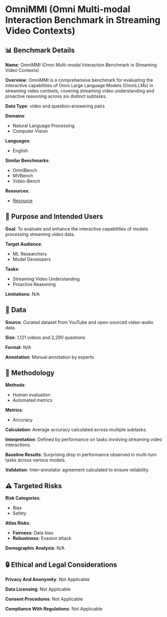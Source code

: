 # OmniMMI (Omni Multi-modal Interaction Benchmark in Streaming Video Contexts)

## 📊 Benchmark Details

**Name**: OmniMMI (Omni Multi-modal Interaction Benchmark in Streaming Video Contexts)

**Overview**: OmniMMI is a comprehensive benchmark for evaluating the interactive capabilities of Omni Large Language Models (OmniLLMs) in streaming video contexts, covering streaming video understanding and proactive reasoning across six distinct subtasks.

**Data Type**: video and question-answering pairs

**Domains**:
- Natural Language Processing
- Computer Vision

**Languages**:
- English

**Similar Benchmarks**:
- OmniBench
- MVBench
- Video-Bench

**Resources**:
- [Resource](https://omnimmi.github.io)

## 🎯 Purpose and Intended Users

**Goal**: To evaluate and enhance the interactive capabilities of models processing streaming video data.

**Target Audience**:
- ML Researchers
- Model Developers

**Tasks**:
- Streaming Video Understanding
- Proactive Reasoning

**Limitations**: N/A

## 💾 Data

**Source**: Curated dataset from YouTube and open-sourced video-audio data.

**Size**: 1,121 videos and 2,290 questions

**Format**: N/A

**Annotation**: Manual annotation by experts

## 🔬 Methodology

**Methods**:
- Human evaluation
- Automated metrics

**Metrics**:
- Accuracy

**Calculation**: Average accuracy calculated across multiple subtasks.

**Interpretation**: Defined by performance on tasks involving streaming video interactions.

**Baseline Results**: Surprising drop in performance observed in multi-turn tasks across various models.

**Validation**: Inter-annotator agreement calculated to ensure reliability.

## ⚠️ Targeted Risks

**Risk Categories**:
- Bias
- Safety

**Atlas Risks**:
- **Fairness**: Data bias
- **Robustness**: Evasion attack

**Demographic Analysis**: N/A

## 🔒 Ethical and Legal Considerations

**Privacy And Anonymity**: Not Applicable

**Data Licensing**: Not Applicable

**Consent Procedures**: Not Applicable

**Compliance With Regulations**: Not Applicable
